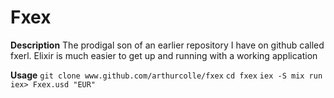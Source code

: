 Fxex
====

**Description**
The prodigal son of an earlier repository I have on github called fxerl.
Elixir is much easier to get up and running with a working application

**Usage**
```git clone www.github.com/arthurcolle/fxex```
```cd fxex```
```iex -S mix run```
```iex> Fxex.usd "EUR"```

